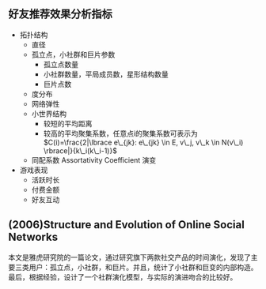   <!--MathJax数学公式-->
  <script type="text/x-mathjax-config">
  MathJax.Hub.Config({tex2jax: {inlineMath: [['$','$'], ['\\(','\\)']]}});
  </script>
  <script type="text/javascript" async src="https://cdn.mathjax.org/mathjax/latest/MathJax.js?config=TeX-AMS_CHTML"></script>
	

## 好友推荐效果分析指标

* 拓扑结构
	* 直径
	* 孤立点，小社群和巨片参数
		* 孤立点数量
		* 小社群数量，平局成员数，星形结构数量
		* 巨片点数
	* 度分布
	* 网络弹性
	* 小世界结构
		* 较短的平均距离
		* 较高的平均聚集系数，任意点i的聚集系数可表示为$C(i)=\frac{2|\lbrace e\_{jk}: e\_{jk} \in E, v\_j, v\_k \in N(v\_i) \rbrace|}{k\_i(k\_i-1)}$
	* 同配系数 Assortativity Coefficient 演变
* 游戏表现
	* 活跃时长
	* 付费金额
	* 好友互动


## (2006)Structure and Evolution of Online Social Networks
本文是雅虎研究院的一篇论文，通过研究旗下两款社交产品的时间演化，发现了主要三类用户：孤立点，小社群，和巨片。并且，统计了小社群和巨变的内部构造。最后，根据经验，设计了一个社群演化模型，与实际的演进吻合的比较好。
